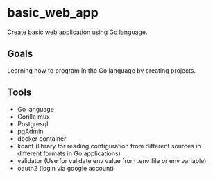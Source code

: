 # basic_web_app

Create basic web application using Go language.

## Goals
  Learning how to program in the Go language by creating projects.

## Tools
  - Go language
  - Gorilla mux
  - Postgresql
  - pgAdmin
  - docker container
  - koanf (library for reading configuration from different sources in different formats in Go applications)
  - validator (Use for validate env value from .env file or env variable)
  - oauth2 (login via google account)
